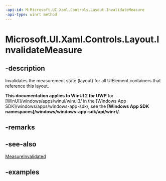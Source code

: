 ```yaml
---
-api-id: M:Microsoft.UI.Xaml.Controls.Layout.InvalidateMeasure
-api-type: winrt method
---
```


# Microsoft.UI.Xaml.Controls.Layout.InvalidateMeasure

<!--
protected void InvalidateMeasure ();
-->

## -description

Invalidates the measurement state (layout) for all UIElement containers that reference this layout.

**This documentation applies to WinUI 2 for UWP** for [WinUI]/windows/apps/winui/winui3/ in the [Windows App SDK]/windows/apps/windows-app-sdk/, see the **[Windows App SDK namespaces]/windows/windows-app-sdk/api/winrt/**.

## -remarks

## -see-also

[MeasureInvalidated](layout_measureinvalidated.md)

## -examples

